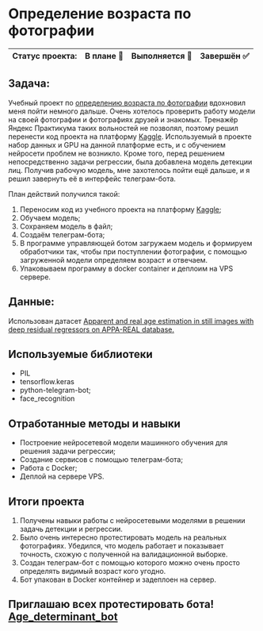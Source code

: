 # Определение возраста по фотографии

Статус проекта: | В плане :black_square_button: | Выполняется :black_square_button: | Завершён :white_check_mark: | 
:------------ | :-------------| :-------------| :-------------

## Задача:

Учебный проект по [определению возраста по фотографии](https://github.com/Slavianinko/Yandex_practicum/tree/main/Age_determination) вдохновил меня пойти немного дальше. Очень хотелось проверить работу модели на своей фотографии и фотографиях друзей и знакомых. Тренажёр Яндекс Практикума таких вольностей не позволял, поэтому решил перенести код проекта на платформу [Kaggle](kaggle.com). Используемый в проекте набор данных и GPU на данной платформе есть, и с обучением нейросети проблем не возникло. Кроме того, перед решением непосредственно задачи регрессии, была добавлена модель детекции лиц. Получив рабочую модель, мне захотелось пойти ещё дальше, и я решил завернуть её в интерфейс телеграм-бота.

План действий получился такой:
1. Переносим код из учебного проекта на платформу [Kaggle](kaggle.com);
2. Обучаем модель;
3. Сохраняем модель в файл;
4. Создаём телеграм-бота;
5. В программе управляющей ботом загружаем модель и формируем обработчики так, чтобы при поступлении фотографии, с помощью загруженной модели определяем возраст и отвечаем.
6. Упаковываем программу в docker container и деплоим на VPS сервере.

## Данные:

Использован датасет [Apparent and real age estimation in still images with deep residual regressors on APPA-REAL database.](https://chalearnlap.cvc.uab.cat/dataset/26/description/#)


## Используемые библиотеки
- PIL
- tensorflow.keras
- python-telegram-bot;
- face_recognition

## Отработанные методы и навыки
- Построение нейросетевой модели машинного обучения для решения задачи регрессии;
- Создание сервисов с помощью телеграм-бота;
- Работа с Docker;
- Деплой на сервере VPS.
  

## Итоги проекта

1. Получены навыки работы с нейросетевыми моделями в решении задачь детекции и регрессии.
2. Было очень интересно протестировать модель на реальных фотографиях. Убедился, что модель работает и показывает точность, схожую с полученной на валидационной выборке.
3. Создан телеграм-бот с помощью которого можно очень просто определять видимый возраст кого угодно.
4. Бот упакован в Docker контейнер и задеплоен на сервер.

## Приглашаю всех протестировать бота! [Age_determinant_bot](https://t.me/Age_determinant_bot)
